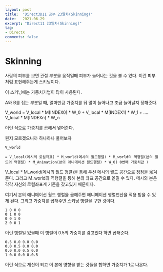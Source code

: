 ```yaml
---
layout: post
title:  "Direct3D11 공부 23일차(Skinning)"
date:   2021-06-29
excerpt: "Direct11 23일차(Skinning)"
tag:
- DirectX
comments: false
---
```


# Skinning
사람의 피부를 보면 관절 부분을 움직일때 피부가 늘어나는 것을 볼 수 있다. 이런 피부처럼 표현해주는게 스키닝이다.

이 스키닝에는 가중치기법이 많이 사용된다.

A와 B를 접는 부분일 때, 얼마만큼 가중치를 둬 많이 늘어나고 조금 늘어날지 정해준다.

V_world = V_local * M[INDEX0] * W_0 + V_local * M[INDEX1] * W_1 + .... V_local * M[INDEXn] * W_n

이런 식으로 가중치를 곱해서 넣어준다. 

뭔지 모르겠으니까 하나하나 풀어보자

```
V_world 

= V_local(메시의 로컬좌표) * M_world(메시의 월드행렬) * M_world의 역행렬(본의 월드의 역행렬) * M_Animation(본의 애니메이션 월드행렬) * W_0( 0번째 가중치값 )
```
V_local * M_world(메시의 월드 행렬)을 통해 우선 메시의 월드 공간으로 정점을 옮겨준다. 그리고 M_world의 역행렬을 통해 본의 좌표 공간으로 옮길 수 있다. 메시와 본은 각각 자신의 로컬좌표계 기준을 갖고있기 때문이다.

여기서 본의 애니메이션 월드 행렬을 곱해주면 애니메이션 행렬연산을 적용 받을 수 있게 된다. 그리고 가중치를 곱해주면 스키닝 행렬을 구한 것이다.

```
1 0 0 0
0 1 0 0
0 0 1 0
2 0 0 1
```
이런 행렬일 있을때 이 행렬이 0.5의 가중치를 갖고있다 하면 곱해준다.

```
0.5 0.0 0.0 0.0
0.0 0.5 0.0 0.0 
0.0 0.0 0.5 0.0
1 0.0 0.0 0.0.5
```
이런 식으로 계산이 되고 이 본에 영향을 받는 것들을 합하면 가중치가 1로 나온다.
